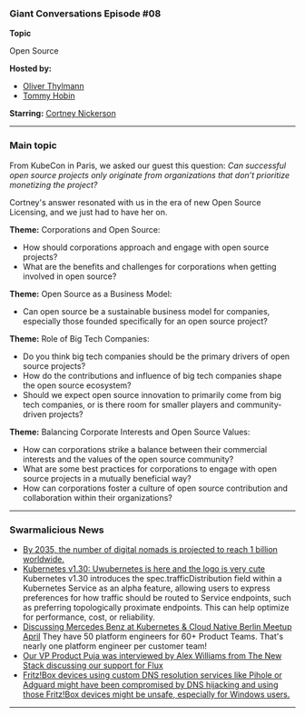 
### Giant Conversations Episode #08

**Topic** 

Open Source

**Hosted by:** 

* [Oliver Thylmann](https://twitter.com/othylmann)
* [Tommy Hobin](https://twitter.com/tommyhobin)

**Starring:** [Cortney Nickerson](https://twitter.com/TechTalkingMom)



------------------------------------------------------------------------------------------------------------------------------
### Main topic

From KubeCon in Paris, we asked our guest this question:
_Can successful open source projects only originate from organizations that don’t prioritize monetizing the project?_

Cortney's answer resonated with us in the era of new Open Source Licensing, and we just had to have her on.

**Theme:** Corporations and Open Source:
- How should corporations approach and engage with open source projects?
- What are the benefits and challenges for corporations when getting involved in open source?

**Theme:** Open Source as a Business Model:
- Can open source be a sustainable business model for companies, especially those founded specifically for an open source project?

**Theme:** Role of Big Tech Companies:
- Do you think big tech companies should be the primary drivers of open source projects?
- How do the contributions and influence of big tech companies shape the open source ecosystem?
- Should we expect open source innovation to primarily come from big tech companies, or is there room for smaller players and community-driven projects?

**Theme:** Balancing Corporate Interests and Open Source Values:
- How can corporations strike a balance between their commercial interests and the values of the open source community?
- What are some best practices for corporations to engage with open source projects in a mutually beneficial way?
- How can corporations foster a culture of open source contribution and collaboration within their organizations?


------------------------------------------------------------------------------------------------------------------------------

### Swarmalicious News 

- [By 2035, the number of digital nomads is projected to reach 1 billion worldwide.](https://techreport.com/statistics/digital-nomads-statistics/)
- [Kubernetes v1.30: Uwubernetes is here and the logo is very cute](https://kubernetes.io/blog/2024/04/17/kubernetes-v1-30-release/) Kubernetes v1.30 introduces the spec.trafficDistribution field within a Kubernetes Service as an alpha feature, allowing users to express preferences for how traffic should be routed to Service endpoints, such as preferring topologically proximate endpoints. This can help optimize for performance, cost, or reliability.
- [Discussing Mercedes Benz at Kubernetes & Cloud Native Berlin Meetup April](https://www.youtube.com/watch?v=K7VGsVPtWzI) They have 50 platform engineers for 60+ Product Teams. That's nearly one platform engineer per customer team!
- [Our VP Product Puja was interviewed by Alex Williams from The New Stack discussing our support for Flux](https://thenewstack.io/how-giant-swarm-is-helping-to-support-the-future-of-flux/)
- [Fritz!Box devices using custom DNS resolution services like Pihole or Adguard might have been compromised by DNS hijacking and using those Fritz!Box devices might be unsafe, especially for Windows users.](https://crapts.org/2024/04/21/all-fritz-box-modems-have-been-hijacked/)

------------------------------------------------------------------------------------------------------------------------------

